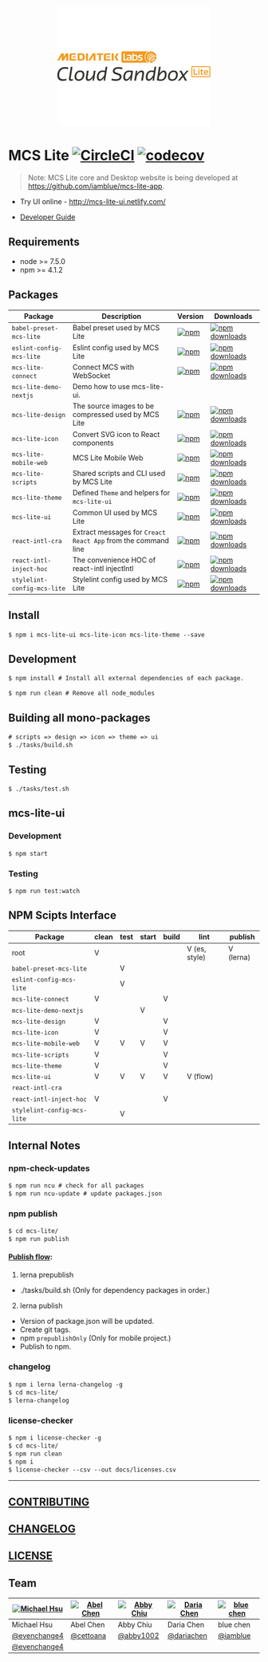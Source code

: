 <p align="center">
  <a href="https://mcs.mediatek.com">
    <img height="240" src="./docs/images/banner_mcs_lite_black.png">
  </a>
</p>

# MCS Lite [![CircleCI](https://circleci.com/gh/evenchange4/mcs-lite/tree/master.svg?style=svg&circle-token=c633ab2d85927871bccf4c39d676ce242f2da24c)](https://circleci.com/gh/evenchange4/mcs-lite/tree/master) [![codecov](https://codecov.io/gh/evenchange4/mcs-lite/branch/master/graph/badge.svg?token=r9HT3Wivr0)](https://codecov.io/gh/evenchange4/mcs-lite)

> Note: MCS Lite core and Desktop website is being developed at https://github.com/iamblue/mcs-lite-app.

-   Try UI online - http://mcs-lite-ui.netlify.com/

* [Developer Guide](./docs/README.md)


## Requirements

-   node >= 7.5.0
-   npm >= 4.1.2

## Packages

[babel-preset-mcs-lite-npm-badge]: https://img.shields.io/npm/v/babel-preset-mcs-lite.svg?style=flat-square
[babel-preset-mcs-lite-npm]: https://www.npmjs.org/package/babel-preset-mcs-lite
[babel-preset-mcs-lite-npm-downloads]: https://img.shields.io/npm/dt/babel-preset-mcs-lite.svg?style=flat-square

[eslint-config-mcs-lite-npm-badge]: https://img.shields.io/npm/v/eslint-config-mcs-lite.svg?style=flat-square
[eslint-config-mcs-lite-npm]: https://www.npmjs.org/package/eslint-config-mcs-lite
[eslint-config-mcs-lite-npm-downloads]: https://img.shields.io/npm/dt/eslint-config-mcs-lite.svg?style=flat-square

[mcs-lite-connect-npm-badge]: https://img.shields.io/npm/v/mcs-lite-connect.svg?style=flat-square
[mcs-lite-connect-npm]: https://www.npmjs.org/package/mcs-lite-connect
[mcs-lite-connect-npm-downloads]: https://img.shields.io/npm/dt/mcs-lite-connect.svg?style=flat-square

[mcs-lite-design-npm-badge]: https://img.shields.io/npm/v/mcs-lite-design.svg?style=flat-square
[mcs-lite-design-npm]: https://www.npmjs.org/package/mcs-lite-design
[mcs-lite-design-npm-downloads]: https://img.shields.io/npm/dt/mcs-lite-design.svg?style=flat-square

[mcs-lite-icon-npm-badge]: https://img.shields.io/npm/v/mcs-lite-icon.svg?style=flat-square
[mcs-lite-icon-npm]: https://www.npmjs.org/package/mcs-lite-icon
[mcs-lite-icon-npm-downloads]: https://img.shields.io/npm/dt/mcs-lite-icon.svg?style=flat-square

[mcs-lite-mobile-web-npm-badge]: https://img.shields.io/npm/v/mcs-lite-mobile-web.svg?style=flat-square
[mcs-lite-mobile-web-npm]: https://www.npmjs.org/package/mcs-lite-mobile-web
[mcs-lite-mobile-web-npm-downloads]: https://img.shields.io/npm/dt/mcs-lite-mobile-web.svg?style=flat-square

[mcs-lite-scripts-npm-badge]: https://img.shields.io/npm/v/mcs-lite-scripts.svg?style=flat-square
[mcs-lite-scripts-npm]: https://www.npmjs.org/package/mcs-lite-scripts
[mcs-lite-scripts-npm-downloads]: https://img.shields.io/npm/dt/mcs-lite-scripts.svg?style=flat-square

[mcs-lite-theme-npm-badge]: https://img.shields.io/npm/v/mcs-lite-theme.svg?style=flat-square
[mcs-lite-theme-npm]: https://www.npmjs.org/package/mcs-lite-theme
[mcs-lite-theme-npm-downloads]: https://img.shields.io/npm/dt/mcs-lite-theme.svg?style=flat-square

[mcs-lite-ui-npm-badge]: https://img.shields.io/npm/v/mcs-lite-ui.svg?style=flat-square
[mcs-lite-ui-npm]: https://www.npmjs.org/package/mcs-lite-ui
[mcs-lite-ui-npm-downloads]: https://img.shields.io/npm/dt/mcs-lite-ui.svg?style=flat-square

[react-intl-cra-npm-badge]: https://img.shields.io/npm/v/react-intl-cra.svg?style=flat-square
[react-intl-cra-npm]: https://www.npmjs.org/package/react-intl-cra
[react-intl-cra-npm-downloads]: https://img.shields.io/npm/dt/react-intl-cra.svg?style=flat-square

[react-intl-inject-hoc-npm-badge]: https://img.shields.io/npm/v/react-intl-inject-hoc.svg?style=flat-square
[react-intl-inject-hoc-npm]: https://www.npmjs.org/package/react-intl-inject-hoc
[react-intl-inject-hoc-npm-downloads]: https://img.shields.io/npm/dt/react-intl-inject-hoc.svg?style=flat-square

[stylelint-config-mcs-lite-npm-badge]: https://img.shields.io/npm/v/stylelint-config-mcs-lite.svg?style=flat-square
[stylelint-config-mcs-lite-npm]: https://www.npmjs.org/package/stylelint-config-mcs-lite
[stylelint-config-mcs-lite-npm-downloads]: https://img.shields.io/npm/dt/stylelint-config-mcs-lite.svg?style=flat-square

| **Package** | **Description** | **Version** | **Downloads** |
|-------------|-----------------|-------------|---------------|
| `babel-preset-mcs-lite` | Babel preset used by MCS Lite | [![npm][babel-preset-mcs-lite-npm-badge]][babel-preset-mcs-lite-npm] | [![npm downloads][babel-preset-mcs-lite-npm-downloads]][babel-preset-mcs-lite-npm]
| `eslint-config-mcs-lite` | Eslint config used by MCS Lite | [![npm][eslint-config-mcs-lite-npm-badge]][eslint-config-mcs-lite-npm] | [![npm downloads][eslint-config-mcs-lite-npm-downloads]][eslint-config-mcs-lite-npm]
| `mcs-lite-connect` | Connect MCS with WebSocket | [![npm][mcs-lite-connect-npm-badge]][mcs-lite-connect-npm] | [![npm downloads][mcs-lite-connect-npm-downloads]][mcs-lite-connect-npm]
| `mcs-lite-demo-nextjs` | Demo how to use mcs-lite-ui. | | |
| `mcs-lite-design` | The source images to be compressed used by MCS Lite | [![npm][mcs-lite-design-npm-badge]][mcs-lite-design-npm] | [![npm downloads][mcs-lite-design-npm-downloads]][mcs-lite-design-npm]
| `mcs-lite-icon` | Convert SVG icon to React components | [![npm][mcs-lite-icon-npm-badge]][mcs-lite-icon-npm] | [![npm downloads][mcs-lite-icon-npm-downloads]][mcs-lite-icon-npm]
| `mcs-lite-mobile-web` | MCS Lite Mobile Web | [![npm][mcs-lite-mobile-web-npm-badge]][mcs-lite-mobile-web-npm] | [![npm downloads][mcs-lite-mobile-web-npm-downloads]][mcs-lite-mobile-web-npm]
| `mcs-lite-scripts` | Shared scripts and CLI used by MCS Lite | [![npm][mcs-lite-scripts-npm-badge]][mcs-lite-scripts-npm] | [![npm downloads][mcs-lite-scripts-npm-downloads]][mcs-lite-scripts-npm]
| `mcs-lite-theme` | Defined `Theme` and helpers for `mcs-lite-ui` | [![npm][mcs-lite-theme-npm-badge]][mcs-lite-theme-npm] | [![npm downloads][mcs-lite-theme-npm-downloads]][mcs-lite-theme-npm]
| `mcs-lite-ui` | Common UI used by MCS Lite | [![npm][mcs-lite-ui-npm-badge]][mcs-lite-ui-npm] | [![npm downloads][mcs-lite-ui-npm-downloads]][mcs-lite-ui-npm]
| `react-intl-cra` | Extract messages for `Creact React App` from the command line | [![npm][react-intl-cra-npm-badge]][react-intl-cra-npm] | [![npm downloads][react-intl-cra-npm-downloads]][react-intl-cra-npm]
| `react-intl-inject-hoc` | The convenience HOC of react-intl injectIntl | [![npm][react-intl-inject-hoc-npm-badge]][react-intl-inject-hoc-npm] | [![npm downloads][react-intl-inject-hoc-npm-downloads]][react-intl-inject-hoc-npm]
| `stylelint-config-mcs-lite` | Stylelint config used by MCS Lite | [![npm][stylelint-config-mcs-lite-npm-badge]][stylelint-config-mcs-lite-npm] | [![npm downloads][stylelint-config-mcs-lite-npm-downloads]][stylelint-config-mcs-lite-npm]

## Install

```
$ npm i mcs-lite-ui mcs-lite-icon mcs-lite-theme --save
```

## Development

```
$ npm install # Install all external dependencies of each package.
```

```
$ npm run clean # Remove all node_modules
```

## Building all mono-packages

```
# scripts => design => icon => theme => ui
$ ./tasks/build.sh
```

## Testing

```
$ ./tasks/test.sh
```

## mcs-lite-ui

### Development

```
$ npm start
```

### Testing

```
$ npm run test:watch
```


## NPM Scipts Interface

| **Package**                 | clean | test | start | build | lint          | publish   |
|-----------------------------|-------|------|-------|-------|---------------|-----------|
| root                        | V     |      |       |       | V (es, style) | V (lerna) |
| `babel-preset-mcs-lite`     |       | V    |       |       |               |           |
| `eslint-config-mcs-lite`    |       | V    |       |       |               |           |
| `mcs-lite-connect`          | V     |      |       | V     |               |           |
| `mcs-lite-demo-nextjs`      |       |      | V     |       |               |           |
| `mcs-lite-design`           | V     |      |       | V     |               |           |
| `mcs-lite-icon`             | V     |      |       | V     |               |           |
| `mcs-lite-mobile-web`       | V     | V    | V     | V     |               |           |
| `mcs-lite-scripts`          | V     |      |       | V     |               |           |
| `mcs-lite-theme`            | V     |      |       | V     |               |           |
| `mcs-lite-ui`               | V     | V    | V     | V     | V (flow)      |           |
| `react-intl-cra`            |       |      |       |       |               |           |
| `react-intl-inject-hoc`     | V     |      |       | V     |               |           |
| `stylelint-config-mcs-lite` |       | V    |       |       |               |           |

## Internal Notes

### npm-check-updates

```
$ npm run ncu # check for all packages
$ npm run ncu-update # update packages.json
```

### npm publish

```
$ cd mcs-lite/
$ npm run publish
```

#### [Publish flow](https://github.com/lerna/lerna#publish):

1. lerna prepublish
  - ./tasks/build.sh (Only for dependency packages in order.)
  
2. lerna publish
  - Version of package.json will be updated.
  - Create git tags.
  - npm `prepublishOnly` (Only for mobile project.)
  - Publish to npm.

### changelog

```
$ npm i lerna lerna-changelog -g
$ cd mcs-lite/
$ lerna-changelog
```

### license-checker

```
$ npm i license-checker -g
$ cd mcs-lite/
$ npm run clean
$ npm i
$ license-checker --csv --out docs/licenses.csv
```

---

## [CONTRIBUTING](CONTRIBUTING.md)
## [CHANGELOG](CHANGELOG.md)
## [LICENSE](LICENSE)

## Team

[![Michael Hsu](https://avatars.githubusercontent.com/u/1527371?v=3&s=96)](https://github.com/evenchange4) | [![Abel Chen](https://avatars.githubusercontent.com/u/2841286?v=3&s=96)](https://github.com/cettoana) | [![Abby Chiu](https://avatars.githubusercontent.com/u/11768650?v=3&s=96)](https://github.com/abby1002) | [![Daria Chen](https://avatars.githubusercontent.com/u/1300728?v=3&s=96)](https://github.com/dariachen) | [![blue chen](https://avatars.githubusercontent.com/u/1887942?v=3&s=96)](https://github.com/iamblue)
---|---|---|---|---|
Michael Hsu | Abel Chen | Abby Chiu | Daria Chen| blue chen
[@evenchange4](https://github.com/evenchange4) | [@cettoana](https://github.com/cettoana) | [@abby1002](https://github.com/abby1002) | [@dariachen](https://github.com/dariachen) | [@iamblue](https://github.com/iamblue)
[@evenchange4](https://twitter.com/evenchange4) | | | |
